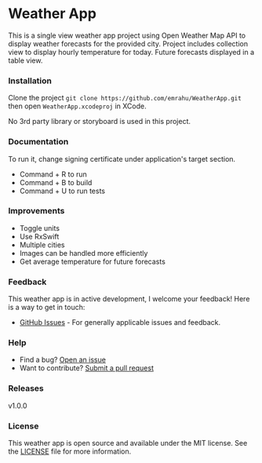 # Weather App

This is a single view weather app project using Open Weather Map API to display weather forecasts for the provided city. Project includes collection view to display hourly temperature for today. Future forecasts displayed in a table view.

### Installation
Clone the project ```git clone https://github.com/emrahu/WeatherApp.git``` then open ```WeatherApp.xcodeproj``` in XCode.

No 3rd party library or storyboard is used in this project.

### Documentation
To run it, change signing certificate under application's target section. 
- Command + R to run
- Command + B to build
- Command + U to run tests

### Improvements
* Toggle units
*  Use RxSwift
* Multiple cities
* Images can be handled more efficiently
* Get average temperature for future forecasts

### Feedback
This weather app is in active development, I welcome your feedback!
Here is a way to get in touch:
* [GitHub Issues](https://github.com/emrahu/WeatherApp/issues) - For generally applicable issues and feedback.

### Help
* Find a bug? [Open an issue](https://github.com/emrahu/WeatherApp/issues)
* Want to contribute? [Submit a pull request](https://github.com/emrahu/WeatherApp/pulls)

### Releases
v1.0.0

### License
This weather app is open source and available under the MIT license. See the [LICENSE](LICENSE) file for more information.
